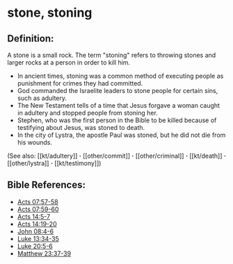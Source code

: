 # stone, stoning #

## Definition: ##

A stone is a small rock. The term "stoning" refers to throwing stones and larger rocks at a person in order to kill him.

* In ancient times, stoning was a common method of executing people as punishment for crimes they had committed.
* God commanded the Israelite leaders to stone people for certain sins, such as adultery.
* The New Testament tells of a time that Jesus forgave a woman caught in adultery and stopped people from stoning her.
* Stephen, who was the first person in the Bible to be killed because of testifying about Jesus, was stoned to death.
* In the city of Lystra, the apostle Paul was stoned, but he did not die from his wounds.

(See also: [[kt/adultery]] **·** [[other/commit]] **·** [[other/criminal]] **·** [[kt/death]] **·** [[other/lystra]] **·** [[kt/testimony]])

## Bible References: ##

* [Acts 07:57-58](en/tn/act/help/07/57)
* [Acts 07:59-60](en/tn/act/help/07/59)
* [Acts 14:5-7](en/tn/act/help/14/05)
* [Acts 14:19-20](en/tn/act/help/14/19)
* [John 08:4-6](en/tn/jhn/help/08/04)
* [Luke 13:34-35](en/tn/luk/help/13/34)
* [Luke 20:5-6](en/tn/luk/help/20/05)
* [Matthew 23:37-39](en/tn/mat/help/23/37)